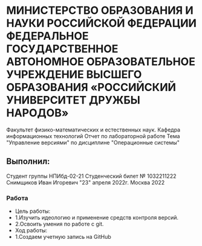 # МИНИСТЕРСТВО ОБРАЗОВАНИЯ И НАУКИ РОССИЙСКОЙ ФЕДЕРАЦИИ ФЕДЕРАЛЬНОЕ ГОСУДАРСТВЕННОЕ АВТОНОМНОЕ ОБРАЗОВАТЕЛЬНОЕ УЧРЕЖДЕНИЕ ВЫСШЕГО ОБРАЗОВАНИЯ «РОССИЙСКИЙ УНИВЕРСИТЕТ ДРУЖБЫ НАРОДОВ»
Факультет физико-математических и естественных наук. Кафедра информационных технологий
Отчет по лабораторной работе
Тема "Управление версиями" по дисциплине "Операционные системы"
## Выполнил:
Студент группы НПИбд-02-21
Студенческий билет № 1032211222
Снимщиков Иван Игоревич
"23" апреля 2022г.
Москва 2022
### Работа
- Цель работы:
 - 1.Изучить идеологию и применение средств 
контроля версий.
 - 2.Освоить умения по работе с git.
- Ход работы:
 - 1.Создаем учетную запись на GitHub
